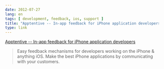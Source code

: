 ```yaml
---
date: 2012-07-27
lang: en
tags: [ development, feedback, ios, support ]
title: "Apptentive -- In-app feedback for iPhone application developers"
type: link
---
```


[Apptentive -- In-app feedback for iPhone application
developers](http://www.apptentive.com/plans)

> Easy feedback mechanisms for developers working on the iPhone &
> anything iOS. Make the best iPhone applications by communicating with
> your customers.

